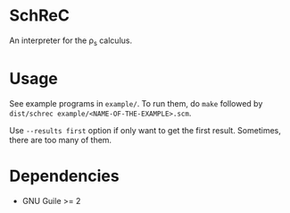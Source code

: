 
# SchReC

An interpreter for the ρ<sub>s</sub> calculus.

# Usage

See example programs in `example/`.
To run them, do `make` followed by `dist/schrec example/<NAME-OF-THE-EXAMPLE>.scm`.

Use `--results first` option if only want to get the first result.
Sometimes, there are too many of them.

# Dependencies

- GNU Guile >= 2
